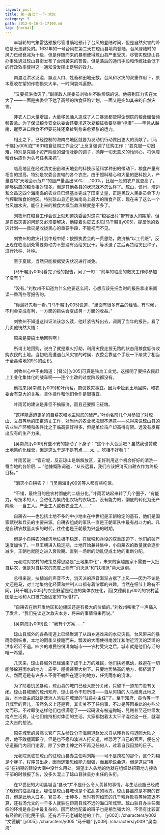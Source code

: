 ```yaml
---
layout: post
title: 第一百七十一节 水灾
category: 5
path: 2012-6-16-5-17100.md
tag: [normal]
---
```


　　丰城轮的气象雷达预报尽管准确地预计了台风的登陆时间，但是自然灾害的降临是无法避免的。1631年的一号台风在第二天在琼山县境内登陆，台风登陆时的风力已经衰减为十级，但是伴随而来的暴雨使得琼山县严重受灾。尽管实现琼山县办事处通过琼山县衙发布了台风袭来的警告，但是落后的通讯手段和传统社会低下的行政效率使得这一通知没发挥出足够的效力。

　　南渡江洪水泛滥，飘没人口、牲畜和田地无数。台风和水灾的双重作用下，原本夏收在望的作物损失大半，一时间哀鸿遍野。

　　“又要抗洪救灾了。”副民政人民委员刘牧州不胜烦恼的说。他感到压力实在太大了——一面是执委会下达了高额的粮食征购计划，一面又是突如其来的自然灾害。

　　非农人口大量增加，大量移民涌入造成了人口暴涨都使得企划院的粮食储备频频告急。为了保证粮食安全执委会还要求这次夏粮征收要尽量“挖潜”——毕竟从越南、暹罗进口粮食不但要花钱还牵扯到愈来愈紧张的运力。

　　相比之下，已经控制的海南岛地区就要为发动机行动做出更大的贡献了。[马千瞩][y005]在“1631粮食征购工作会议”上反复强调了征购工作：“要克服一切困难，特别是克服小资产阶级的温情脉脉的调子，抛弃一切无意义的怜悯心，将保障粮食供应作为头号任务来抓”。

　　临高地区在经过清丈田亩和天地会的科技示范科学种田的带动下，粮食产量有相当的提高，特别是农委会直辖的各个农庄，由于照料精心和大量的肥料投入，产量要较“天地会示范户”的亩产量高出50%……100%，比起一般的农户就更高了。能够供应的粮食相对较多。但是其他各县的状况就不怎么样了。琼山、儋州、澄迈和文昌这四个海南岛的农业县已经基本完成了田亩丈量，正是民政人民委员会下力气榨取粮食的地区。特别琼山县还是海南岛上最大的粮食产区，现在来了这么一个台风加水灾，能征上来的粮食大概当救济粮就差不多了。

　　刘牧州在粮食工作会议上就知道执委会对这次“粮谷出荷”带有很大的期望，但是自然灾害的问题又必须要解决，他硬着头皮去求见[马千瞩][y005]，提呈他的救灾计划——救灾是收拢民心的重要手段，不能视而不见。

　　刘牧州的救灾计划中规中矩：按照执委会的一贯思路，救济搞“以工代赈”，反正现在临高到处需要劳动力不愁没有活给灾民干。等水退了之后再贷给灾民种子，进行抢种、补种。

　　至于夏赋，当然只能根据受灾状况进行减免。

　　[马千瞩][y005]看完了他的报告，问了一句：“前年的临高的救灾工作你参加了没有？”

　　“没有。”刘牧州不知道为什么他要这么问，心想应该先把当时的报告拿出来阅读一番再些写报告的。

　　“你最好先看一看。”[马千瞩][y005]说道，“里面有很多有益的经验。有时候，不利会变成有利，一方面的损失会变成另一方面的收益。”

　　刘牧州不知道这辩证法该怎么读，他赶紧告辞出去，调阅了当年的报告。看了几页他恍然大悟：

　　原来是要搞土地回购啊！

　　所谓土地回购，说白了就是乘火打劫，利用灾民走投无路的状态用粮食低价收购农民的土地。当初临高遭遇台风灾害的时候，农委会靠这个手段一下聚敛了相当于全县耕地的9%的面积。

　　刘牧州心中不由暗道：[督公][y005]可真是铁血工业党。这摆明了要把农民赶上工业化集体化的战车啊——连个土改的过度阶段都没有。

　　他找来[吴南海][y009]和叶雨茗，商议救灾事宜。因为牵扯到土地回购，和农委会有莫大的关系。具体操作和他们合作是很事宜。

　　叶雨茗的建议是非但不搞赈济，而且还要照旧征粮。

　　“这样能逼迫更多的自耕农和地主彻底的破产。”叶雨茗前几个月参加了对琼山、文昌等地的田亩清丈工作，对当地的农业状况很不满意——总得来说琼山县的农业生产环境和条件比之于临高要好得多，但是单位亩产却高得有限。远没有发挥出应有的生产力来。

　　[吴南海][y009]有些不安的挪动了下身子：“这个不大合适吧？虽然我也赞成土地集约化经营，但是这么干是不是有点……太……吃相不好看？”

　　叶雨茗说：“管它呢，反正琼山是新解放区，正好利用这个机会好好的清洗一番当地的各阶层……”他慷慨陈词道，“从长远看，我们应该把消灭自耕农作为终极目标。”

　　“消灭小自耕农？！”[吴南海][y009]等人都有些吃惊。

　　“不错，最终目的是农村彻底的二级分化。”叶雨茗站起来转了几个圈子，“有能力，有技术的人，会进化为集约化农场的农场主。没有能力的，彻底的转化为无产阶级——当工人。产业工人或者农业工人……”

　　自耕农——也包括土地不多的中小地主在中世纪是王朝稳定的基石，他们是国家赋税和兵员的主要来源。自耕农组成的军队一直是王朝军队中最有战斗力的。凡是自耕农数量众多的时代，往往也是王朝最为兴盛的时期。

　　但是小自耕农的经济地位极不稳定，在赋税和兵役的双重压迫下，他们的破产速度加快了。一旦王朝进入稳定期，土地开始兼并集中，小自耕农的数量就会逐步减少，王朝也就随之进入衰败期。直到一场新的动乱促成土地的重新分配。

　　元老院对农村的政策总得思路是“土地集中化”，未来的穿越国家不需要一大批自耕农，但是对自耕农的态度上则有“消灭派”和“扶植派”两大派别。

　　总得来说，扶植派的声音不大，消灭派的声音渐渐占据了上风——因为不论是文还是马，对土地集约化经营和控制人口都有着浓厚的兴趣。当然在细节上略有不同，[马千瞩][y005]的农业野望是彻底的集体农庄化，而[文德嗣][y002]的农村蓝图是土地和人口被完全固定的“标准村”。

　　“自耕农在新开发地区和边疆区还是有极大的价值的。”刘牧州咳嗽了一声插入了发言，“我们先谈这次救灾本身，将来的事情将来再说。”

　　[吴南海][y009]说：“我有个方案……”

　　琼山县城外的各条街道上已经聚满了从四乡逃难来的水灾灾民，台风带来的暴雨刚刚结束，本地的雨季又接踵而来。瓢泼的大雨使得南渡江和附近河流的泛滥的洪水迟迟不退。四乡的难民纷纷涌向城市——农村受灾之后，城市就是他们存活的唯一希望。

　　几天来，琼山县城外已经涌来了成千上万的难民，他们扶老携幼，躲避在一切能够躲避雨水的地方：庙宇、屋檐甚至大树下。只要地势略高的地方，都挤满了人。然而还是有许多人不得不躺卧在泥泞的地方，任凭雨水的浇淋。

　　为了防着饥民暴动，琼山县的城门已经大部分关闭，只留下一道东门没有关闭。琼山县城里的琼州知府、琼山县令不知所措——自从何镇的人马撤离此地之后，本地做主的就是澳洲人派驻在城里的“驻县办主任”了。至于知府、县令等一干县城里的官儿，虽然名义上还是官，其实关不了任何事，不过是等因奉此的办些公文而已。不过即使这样他们也很满意了——起码没有被迫殉城，髡贼甚至还继续发给点生活费，让他们维持相对体面的生活。大家都抱着太太平平混过这一任，就溜之大吉的想法。

　　原先城里的最高长官广东左参政分守海南道赵汝义自从残兵败将退回大陆之后，他不敢擅离职守，但是也不愿和澳洲人打交道，唯恐污了自己的官声，便在分守道衙门内闭门谢客，除了少数士绅之外不再见任何人，过着自我囚禁的日子。

　　元老院派驻在琼山的驻琼山县办主任叫刘翔——可不是跨栏的那个，这个刘翔是个胖子，程序员出身，因而逻辑思维能力很强，而且能说会道。但是这些“特技”在初期的建设大潮中没什么用处。渴望出人头地的他就在组织处招募地方接收干部的时候报了名，没多久混上了琼山县驻县办主任的头衔。

　　在17世纪的大明县城当“县长”并不是什么令人羡慕的事情。与生活设施已经成了规模的临高相比，哪怕是琼山县城也是个脏乱差的地方。琼山县虽然是本府的首县，但是此地人口多，官员多，士绅多，当时有何如宾的几千残兵败将等候遣返不算，还有汤允文的一千多人就驻在距离县城不远的海口所城里。琼山驻县办主任面临的环境是各县中最复杂的。因而给他配备的班子也是相当强大的，不但有比较富有经验的归化民干部，还有若干元老辅助他的工作。
[y002]: /characters/y002 "文德嗣"
[y005]: /characters/y005 "马千瞩"
[y009]: /characters/y009 "吴南海"
